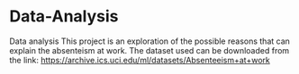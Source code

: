 # Data-Analysis
Data analysis
This project is an exploration of the possible reasons that can explain the absenteism at work.
The dataset used can be downloaded from the link: https://archive.ics.uci.edu/ml/datasets/Absenteeism+at+work
